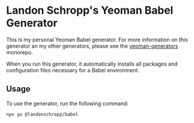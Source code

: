 # Landon Schropp's Yeoman Babel Generator

This is my personal Yeoman Babel generator. For more information on this generator an my other
generators, please see the [yeoman-generators](https://github.com/LandonSchropp/yeoman-generators)
monorepo.

When you run this generator, it automatically installs all packages and configuration files
necessary for a Babel environment.

## Usage

To use the generator, run the following command:

``` sh
npx yo @landonschropp/babel
```
